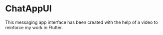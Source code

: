 # ChatAppUI
This messaging app interface has been created with the help of a video to reinforce my work in Flutter.
